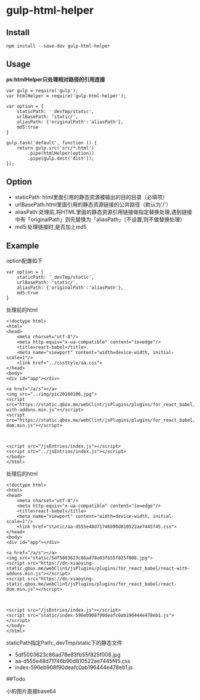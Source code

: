 # gulp-html-helper

## Install

`npm install --save-dev gulp-html-helper `

## Usage

**ps:htmlHelper只处理相对路径的引用连接**

```
var gulp = require('gulp');
var htmlHelper = require('gulp-html-helper');

var option = {
    staticPath: '_devTmp/static',
    urlBasePath: 'static/',
    aliasPath: {'originalPath':'aliasPath'},
    md5:true
}

gulp.task('default', function () {
    return gulp.src('src/*.html')
        .pipe(htmlHelper(option))
        .pipe(gulp.dest('dist'));
});

```

## Option

- staticPath: html里面引用的静态资源被输出的目的目录（必填项）
- urlBasePath:html里面引用的静态资源链接的公共路径（默认为'/'）
- aliasPath:处理前,将HTML里面的静态资源引用链接做指定替换处理,遇到链接中有「originalPath」则先替换为「aliasPath」（不设置,则不做替换处理）
- md5:处理链接时,是否加上md5

## Example



option配置如下

```
var option = {
    staticPath: '_devTmp/static',
    urlBasePath: 'static/',
    aliasPath: {'originalPath':'aliasPath'},
    md5:true
}
```

处理前的html

```
<!doctype html>
<html>
<head>
    <meta charset="utf-8"/>
    <meta http-equiv="x-ua-compatible" content="ie=edge"/>
    <title>react-babel</title>
    <meta name="viewport" content="width=device-width, initial-scale=1"/>
    <link href="../cssStyle/aa.css">
</head>
<body>
<div id="app"></div>

<a href="/a/s"></a>
<img src="../img/pic20160106.jpg">
<script src="https://static.qbox.me/webClint/jsPlugins/plugins/for_react_babel/react-with-addons.min.js"></script>
<script src="https://static.qbox.me/webClint/jsPlugins/plugins/for_react_babel/react-dom.min.js"></script>



<script src="/jsEntries/index.js"></script>
<script src="../jsEntries/index.js"></script>
</body>
</html>

```

处理后的html

```
<!doctype html>
<html>
<head>
    <meta charset="utf-8"/>
    <meta http-equiv="x-ua-compatible" content="ie=edge"/>
    <title>react-babel</title>
    <meta name="viewport" content="width=device-width, initial-scale=1"/>
    <link href="static/aa-d555e48d71746b90d810522ae7445f45.css">
</head>
<body>
<div id="app"></div>

<a href="/a/s"></a>
<img src="static/5df5003623c86ad78e83fb55f825f008.jpg">
<script src="https://dn-xiaoying-static.qbox.me/webClint/jsPlugins/plugins/for_react_babel/react-with-addons.min.js"></script>
<script src="https://dn-xiaoying-static.qbox.me/webClint/jsPlugins/plugins/for_react_babel/react-dom.min.js"></script>



<script src="/jsEntries/index.js"></script>
<script src="static/index-596eb908f90deafc0ab196444e478eb1.js"></script>
</body>
</html>
```

staticPath指定Path:_devTmp/static下的静态文件
- 5df5003623c86ad78e83fb55f825f008.jpg
- aa-d555e48d71746b90d810522ae7445f45.css
- index-596eb908f90deafc0ab196444e478eb1.js


##Todo

小的图片直接base64
